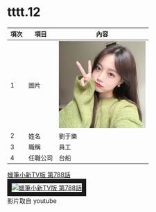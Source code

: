 # tttt.12

|項次|項目|內容|
|-----|------|------|
|1 |圖片|<img src="1235.jpg" width="200" hignt="300">|
|2 | 姓名 |劉于樂|
|3 | 職稱 |員工|
|4 |任職公司 |台船|  


<a href="https://www.youtube.com/watch?v=_fL85yFLZGg" q74YUzKwq4c="_blank">蠟筆小新TV版 第788話</a><br>
<a href="http://www.youtube.com/watch?feature=player_embedded&v=_fL85yFLZGg" q74YUzKwq4c="_blank"><img src="http://img.youtube.com/vi/_q74YUzKwq4c/0.jpg" 
alt="蠟筆小新TV版 第788話" width="400" height="250" border="10" /></a>
<br>影片取自 youtube
